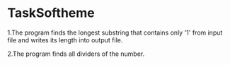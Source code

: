 # TaskSoftheme

1.The program finds the longest substring that contains only '1' from input file and writes its length into output file.

2.The program finds all dividers of the number.
